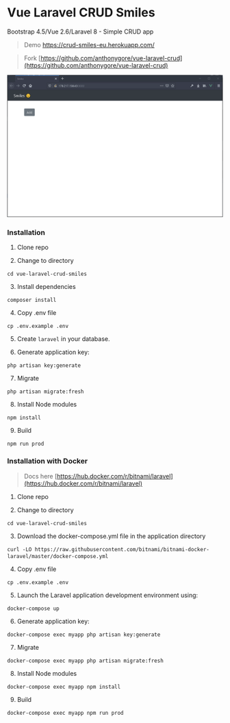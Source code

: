# Vue Laravel CRUD Smiles

Bootstrap 4.5/Vue 2.6/Laravel 8 - Simple CRUD app
> Demo https://crud-smiles-eu.herokuapp.com/

> Fork [https://github.com/anthonygore/vue-laravel-crud](https://github.com/anthonygore/vue-laravel-crud)

<img src="demo.gif" width="900">

### Installation

1. Clone repo

2. Change to directory

````
cd vue-laravel-crud-smiles
````   

3. Install dependencies

````
composer install
````

4. Copy .env file

```
cp .env.example .env
```

5. Create `laravel` in your database.

6. Generate application key:

````
php artisan key:generate
````

7. Migrate
````
php artisan migrate:fresh
````

8. Install Node modules
````
npm install
````

9. Build

````
npm run prod
````

### Installation with Docker

> Docs here [https://hub.docker.com/r/bitnami/laravel](https://hub.docker.com/r/bitnami/laravel)


1. Clone repo

2. Change to directory

````
cd vue-laravel-crud-smiles
```` 

3. Download the docker-compose.yml file in the application directory

````
curl -LO https://raw.githubusercontent.com/bitnami/bitnami-docker-laravel/master/docker-compose.yml
````

4. Copy .env file

```
cp .env.example .env
```

5. Launch the Laravel application development environment using:

```
docker-compose up
```
6. Generate application key:
````
docker-compose exec myapp php artisan key:generate
````

7. Migrate
````
docker-compose exec myapp php artisan migrate:fresh
````

8. Install Node modules
````
docker-compose exec myapp npm install
````

9. Build

````
docker-compose exec myapp npm run prod
````
